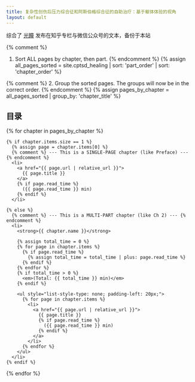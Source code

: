 ```yaml
---
title: 复杂性创伤后压力综合征和阿斯伯格综合征的自助治疗：基于躯体体验的视角
layout: default
---
```


<p>综合了 <a href="https://www.zhihu.com/people/alexcma">光瞳</a> 发布在知乎专栏与微信公众号的文本，备份于本站</p>

{% comment %}
  1. Sort ALL pages by chapter, then part.
{% endcomment %}
{% assign all_pages_sorted = site.cptsd_healing | sort: 'part_order' | sort: 'chapter_order' %}

{% comment %}
  2. Group the sorted pages. The groups will now be in the correct order.
{% endcomment %}
{% assign pages_by_chapter = all_pages_sorted | group_by: 'chapter_title' %}

<h2>目录</h2>

<ul style="list-style-type: none; padding-left: 0;">
  {% for chapter in pages_by_chapter %}

    {% if chapter.items.size == 1 %}
      {% assign page = chapter.items[0] %}
      {% comment %} --- This is a SINGLE-PAGE chapter (like Preface) --- {% endcomment %}
      <li>
        <a href="{{ page.url | relative_url }}">
          {{ page.title }}
        </a>
        {% if page.read_time %}
          ({{ page.read_time }} min)
        {% endif %}
      </li>

    {% else %}
      {% comment %} --- This is a MULTI-PART chapter (like Ch 2) --- {% endcomment %}
      <li>
        <strong>{{ chapter.name }}</strong>

        {% assign total_time = 0 %}
        {% for page in chapter.items %}
          {% if page.read_time %}
            {% assign total_time = total_time | plus: page.read_time %}
          {% endif %}
        {% endfor %}
        {% if total_time > 0 %}
          <em>(Total: {{ total_time }} min)</em>
        {% endif %}

        <ul style="list-style-type: none; padding-left: 20px;">
          {% for page in chapter.items %}
            <li>
              <a href="{{ page.url | relative_url }}">
                {{ page.title }}
                {% if page.read_time %}
                  ({{ page.read_time }} min)
                {% endif %}
              </a>
            </li>
          {% endfor %}
        </ul>
      </li>
    {% endif %}

  {% endfor %}
</ul>